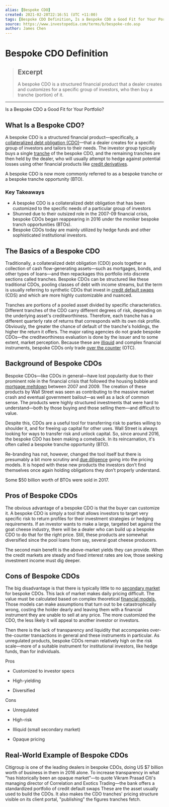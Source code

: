 ```yaml
---
alias: [Bespoke CDO]
created: 2021-02-28T22:16:51 (UTC +11:00)
tags: [Bespoke CDO Definition, Is a Bespoke CDO a Good Fit for Your Portfolio?]
source: https://www.investopedia.com/terms/b/bespoke-cdo.asp
author: James Chen
---
```


# Bespoke CDO Definition

> ## Excerpt
> A bespoke CDO is a structured financial product that a dealer creates and customizes for a specific group of investors, who then buy a tranche (portion) of it.

---

Is a Bespoke CDO a Good Fit for Your Portfolio?
## What Is a Bespoke CDO?

A bespoke CDO is a structured financial product—specifically, a [collateralized debt obligation (CDO)](https://www.investopedia.com/terms/c/cdo.asp)—that a dealer creates for a specific group of investors and tailors to their needs. The investor group typically buys a single [tranche](https://www.investopedia.com/terms/t/tranches.asp) of the bespoke CDO, and the remaining tranches are then held by the dealer, who will usually attempt to hedge against potential losses using other financial products like [credit derivatives](https://www.investopedia.com/terms/c/creditderivative.asp).

A bespoke CDO is now more commonly referred to as a bespoke tranche or a bespoke tranche opportunity (BTO).

### Key Takeaways

-   A bespoke CDO is a collateralized debt obligation that has been customized to the specific needs of a particular group of investors
-   Shunned due to their outsized role in the 2007-09 financial crisis, bespoke CDOs began reappearing in 2016 under the moniker bespoke tranch opportunities (BTOs).
-   Bespoke CDOs today are mainly utilized by hedge funds and other sophisticated institutional investors.

## The Basics of a Bespoke CDO

Traditionally, a collateralized debt obligation (CDO) pools together a collection of cash flow-generating assets—such as mortgages, bonds, and other types of loans—and then repackages this portfolio into discrete sections called tranches. Bespoke CDOs can be structured like these traditional CDOs, pooling classes of debt with income streams, but the term is usually referring to synthetic CDOs that invest in [credit default swaps](https://www.investopedia.com/terms/c/creditdefaultswap.asp) (CDS) and which are more highly customizable and nuanced.

Tranches are portions of a pooled asset divided by specific characteristics. Different tranches of the CDO carry different degrees of risk, depending on the underlying asset's creditworthiness. Therefore, each tranche has a different quarterly rate of returns that corresponds with its own risk profile. Obviously, the greater the chance of default of the tranche's holdings, the higher the return it offers. The major rating agencies do not grade bespoke CDOs—the creditworthiness evaluation is done by the issuer and to some extent, market perception. Because these are [illiquid](https://www.investopedia.com/terms/i/illiquid.asp) and complex financial instruments, bespoke CDOs only trade [over the counter](https://www.investopedia.com/terms/o/otc.asp) (OTC).

## Background of Bespoke CDOs

Bespoke CDOs—like CDOs in general—have lost popularity due to their prominent role in the financial crisis that followed the housing bubble and [mortgage meltdown](https://www.investopedia.com/terms/s/subprime-meltdown.asp) between 2007 and 2009. The creation of these products by Wall Street was seen as contributing to the massive market crash and eventual government bailout—as well as a lack of common sense. The products were highly structured investments that were hard to understand—both by those buying and those selling them—and difficult to value.

Despite this, CDOs are a useful tool for transferring risk to parties willing to shoulder it, and for freeing up capital for other uses. Wall Street is always looking for ways to transfer risk and unlock capital. So, since around 2016, the bespoke CDO has been making a comeback. In its reincarnation, it's often called a bespoke tranche opportunity (BTO).

Re-branding has not, however, changed the tool itself but there is presumably a bit more scrutiny and [due diligence](https://www.investopedia.com/terms/d/duediligence.asp) going into the pricing models. It is hoped with these new products the investors don’t find themselves once again holding obligations they don’t properly understand. 

Some $50 billion worth of BTOs were sold in 2017.

## Pros of Bespoke CDOs

The obvious advantage of a bespoke CDO is that the buyer can customize it. A bespoke CDO is simply a tool that allows investors to target very specific risk to return profiles for their investment strategies or hedging requirements. If an investor wants to make a large, targeted bet against the goat cheese industry, there will be a dealer who can build up a bespoke CDO to do that for the right price. Still, these products are somewhat diversified since the pool loans from say, several goat cheese producers.

The second main benefit is the above-market yields they can provide. When the credit markets are steady and fixed interest rates are low, those seeking investment income must dig deeper.

## Cons of Bespoke CDOs

The big disadvantage is that there is typically little to no [secondary market](https://www.investopedia.com/terms/s/secondarymarket.asp) for bespoke CDOs. This lack of market makes daily pricing difficult. The value must be calculated based on complex theoretical [financial models.](https://www.investopedia.com/terms/f/financialmodeling.asp) Those models can make assumptions that turn out to be catastrophically wrong, costing the holder dearly and leaving them with a financial instrument they are unable to sell at any price. The more customized the CDO, the less likely it will appeal to another investor or investors.

Then there is the lack of transparency and liquidity that accompanies over-the-counter transactions in general and these instruments in particular. As unregulated products, bespoke CDOs remain relatively high on the risk scale—more of a suitable instrument for institutional investors, like hedge funds, than for individuals.

Pros

-   Customized to investor specs
    
-   High-yielding
    
-   Diversified
    

Cons

-   Unregulated
    
-   High-risk
    
-   Illiquid (small secondary market)
    
-   Opaque pricing
    

## Real-World Example of Bespoke CDOs

Citigroup is one of the leading dealers in bespoke CDOs, doing US $7 billion worth of business in them in 2016 alone. To increase transparency in what "has historically been an opaque market"—to quote Vikram Prasad Citi's managing director of Correlation and Exotics Trading—the bank offers a standardized portfolio of credit default swaps These are the asset usually used to build the CDOs. It also makes the CDO tranches' pricing structure visible on its client portal, "publishing" the figures tranches fetch.
